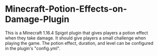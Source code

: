 # Minecraft-Potion-Effects-on-Damage-Plugin
This is a Minecraft 1.16.4 Spigot plugin that gives players a potion effect when they take damage. It should give players a small challenge when playing the game.  The potion effect, duration, and level can be configured in the plugin's "config.yml".
